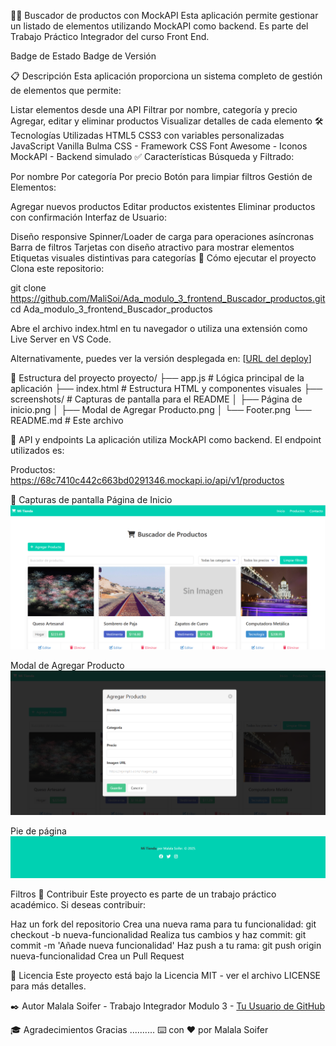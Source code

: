 🦸‍♀️ Buscador de productos con MockAPI
Esta aplicación permite gestionar un listado de elementos utilizando MockAPI como backend. Es parte del Trabajo Práctico Integrador del curso Front End.

Badge de Estado Badge de Versión

📋 Descripción
Esta aplicación proporciona un sistema completo de gestión de elementos que permite:

Listar elementos desde una API
Filtrar por nombre, categoría y precio
Agregar, editar y eliminar productos
Visualizar detalles de cada elemento
🛠️ Tecnologías Utilizadas
HTML5
CSS3 con variables personalizadas
JavaScript Vanilla
Bulma CSS - Framework CSS
Font Awesome - Iconos
MockAPI - Backend simulado
✅ Características
Búsqueda y Filtrado:

Por nombre
Por categoría
Por precio
Botón para limpiar filtros
Gestión de Elementos:

Agregar nuevos productos
Editar productos existentes
Eliminar productos con confirmación
Interfaz de Usuario:

Diseño responsive
Spinner/Loader de carga para operaciones asíncronas
Barra de filtros 
Tarjetas con diseño atractivo para mostrar elementos
Etiquetas visuales distintivas para categorías
🚀 Cómo ejecutar el proyecto
Clona este repositorio:

git clone https://github.com/MaliSoi/Ada_modulo_3_frontend_Buscador_productos.git
cd Ada_modulo_3_frontend_Buscador_productos

Abre el archivo index.html en tu navegador o utiliza una extensión como Live Server en VS Code.

Alternativamente, puedes ver la versión desplegada en: [[URL del deploy](https://buscador-de-productos.netlify.app/)]

📁 Estructura del proyecto
proyecto/
├── app.js             # Lógica principal de la aplicación
├── index.html         # Estructura HTML y componentes visuales
├── screenshots/       # Capturas de pantalla para el README
│    ├── Página de inicio.png
│    ├── Modal de Agregar Producto.png
│    └── Footer.png
└── README.md          # Este archivo

🔗 API y endpoints
La aplicación utiliza MockAPI como backend. El endpoint utilizados es:

Productos: https://68c7410c442c663bd0291346.mockapi.io/api/v1/productos


📸 Capturas de pantalla
Página de Inicio
![Página de inicio](./screenshots/Pagina%20de%20Inicio.png)


Modal de Agregar Producto
![Modal de Agregar producto](./screenshots/Modal%20de%20Agregar%20producto.png)

Pie de página
![Pie de página](./screenshots/Footer.png)

Filtros 
🤝 Contribuir
Este proyecto es parte de un trabajo práctico académico. Si deseas contribuir:

Haz un fork del repositorio
Crea una nueva rama para tu funcionalidad: git checkout -b nueva-funcionalidad
Realiza tus cambios y haz commit: git commit -m 'Añade nueva funcionalidad'
Haz push a tu rama: git push origin nueva-funcionalidad
Crea un Pull Request

📄 Licencia
Este proyecto está bajo la Licencia MIT - ver el archivo LICENSE para más detalles.

✒️ Autor
Malala Soifer - Trabajo Integrador Modulo 3 - [Tu Usuario de GitHub](https://github.com/MaliSoi)

🎓 Agradecimientos
Gracias ..........
⌨️ con ❤️ por Malala Soifer